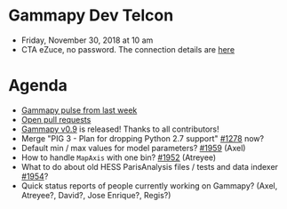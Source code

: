 # Gammapy Dev Telcon

* Friday, November 30, 2018 at 10 am
* CTA eZuce, no password.  The connection details are [here](../2018-10-12/ezuce.txt)

# Agenda

* [Gammapy pulse from last week](https://github.com/gammapy/gammapy/pulse)
* [Open pull requests](https://github.com/gammapy/gammapy/pulls)
* [Gammapy v0.9](https://docs.gammapy.org/0.9/changelog.html#gammapy-0p9-release) is released! Thanks to all contributors!
* Merge "PIG 3 - Plan for dropping Python 2.7 support" [#1278](https://github.com/gammapy/gammapy/pull/1278) now?
* Default min / max values for model parameters? [#1959](https://github.com/gammapy/gammapy/issues/1959) (Axel)
* How to handle `MapAxis` with one bin? [#1952](https://github.com/gammapy/gammapy/issues/1952) (Atreyee)
* What to do about old HESS ParisAnalysis files / tests and data indexer [#1954](https://github.com/gammapy/gammapy/issues/1954)?
* Quick status reports of people currently working on Gammapy? (Axel, Atreyee?, David?, Jose Enrique?, Regis?)
